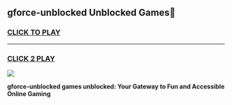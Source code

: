 
## gforce-unblocked Unblocked Games👋
<h3>
<a href="https://news.freeplayer.one?title=gforce-unblocked&ref=16F">CLICK TO PLAY</a></h3>
<hr>

<h3>
<a href="https://news.freeplayer.one?title=gforce-unblocked&ref=16F">CLICK 2 PLAY</a>
  
</h3>

<a href="https://news.freeplayer.one?title=gforce-unblocked&ref=16F/"><img src="https://clearcache.store/games.png"></a>


**gforce-unblocked games unblocked: Your Gateway to Fun and Accessible Online Gaming**
